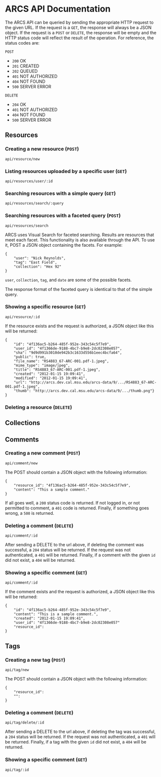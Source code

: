 ARCS API Documentation
======================

The ARCS API can be queried by sending the appropriate HTTP request to the 
given URL. If the request is a `GET`, the response will always be a JSON object.
If the request is a `POST` or `DELETE`, the response will be empty and the HTTP 
status code will reflect the result of the operation. For reference, the status 
codes are:

`POST`

* `200` OK
* `201` CREATED
* `202` QUEUED
* `401` NOT AUTHORIZED
* `404` NOT FOUND
* `500` SERVER ERROR

`DELETE`

* `204` OK
* `401` NOT AUTHORIZED
* `404` NOT FOUND
* `500` SERVER ERROR
        

Resources
---------

### Creating a new resource (`POST`)

    api/resource/new


### Listing resources uploaded by a specific user (`GET`)

    api/resources/user/:id

### Searching resources with a simple query (`GET`)

    api/resources/search/:query

### Searching resources with a faceted query (`POST`)

    api/resources/search

ARCS uses Visual Search for faceted searching. Results are resources that meet
each facet. This functionality is also available through the API. To use it, 
POST a JSON object containing the facets. For example:

    {
        "user": "Nick Reynolds",
        "tag": "East Field",
        "collection": "Hex 92"
    }

`user`, `collection`, `tag`, and `date` are some of the possible facets.

The response format of the faceted query is identical to that of the simple
query.

### Showing a specific resource (`GET`)

    api/resource/:id

If the resource exists and the request is authorized, a JSON object like
this will be returned:

    {
        "id": "4f136ac5-b264-485f-952e-343c54c5f7e9",
        "user_id": "4f1366de-9188-4bc7-b9e8-2dc02308e057",
        "sha": "9d9d991b3010de942b3c1633d556b1eec4bcfa64",
        "public": true,
        "file_name": "RS4883_67-ARC-001.pdf-1.jpeg",
        "mime_type": "image/jpeg",
        "title": "RS4883_67-ARC-001.pdf-1.jpeg",
        "created": "2012-01-15 19:09:41",
        "modified": "2012-01-15 19:09:41",
        "url": "http://arcs.dev.cal.msu.edu/arcs-data/9/.../RS4883_67-ARC-001.pdf-1.jpeg",
        "thumb": "http://arcs.dev.cal.msu.edu/arcs-data/9/.../thumb.png"}
    }

### Deleting a resource (`DELETE`)

Collections
-----------

Comments
--------

### Creating a new comment (`POST`)

    api/comment/new

The POST should contain a JSON object with the following information:
    
    {
        "resource_id": "4f136ac5-b264-485f-952e-343c54c5f7e9",
        "content": "This a sample comment."
    }

If all goes well, a `200` status code is returned. If not logged in, or
not permitted to comment, a `401` code is returned. Finally, if something
goes wrong, a `500` is returned.

### Deleting a comment (`DELETE`)

    api/comment/:id 

After sending a DELETE to the url above, if deleting the comment was 
successful, a `204` status will be returned. If the request was not 
authenticated, a `401` will be returned. Finally, if a comment with the
given `id` did not exist, a `404` will be returned.

### Showing a specific comment (`GET`)

    api/comment/:id 

If the comment exists and the request is authorized, a JSON object like
this will be returned:

    {
        "id": "4f136ac5-b264-485f-952e-343c54c5f7e9",
        "content": "This is a sample comment.",
        "created": "2012-01-15 19:09:41",
        "user_id": "4f1366de-9188-4bc7-b9e8-2dc02308e057"
        "resource_id":
    }

Tags
----

### Creating a new tag (`POST`)

    api/tag/new

The POST should contain a JSON object with the following information:
    
    {
        "resource_id": 
        "":
    }

### Deleting a comment (`DELETE`)

    api/tag/delete/:id 

After sending a DELETE to the url above, if deleting the tag was 
successful, a `204` status will be returned. If the request was not 
authenticated, a `401` will be returned. Finally, if a tag with the given 
`id` did not exist, a `404` will be returned.

### Showing a specific comment (`GET`)

    api/tag/:id 
